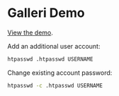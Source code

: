 # Galleri Demo

[View the demo](https://galleri.jennybelanger.com/).

Add an additional user account:

``` bash
htpasswd .htpasswd USERNAME
```

Change existing account password:

``` bash
htpasswd -c .htpasswd USERNAME
```
